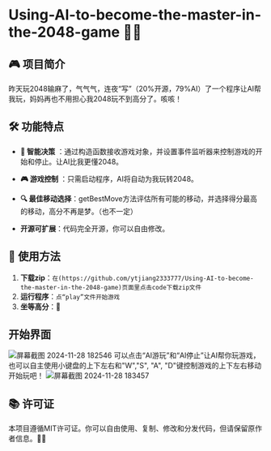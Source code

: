 
# Using-AI-to-become-the-master-in-the-2048-game 🤖✨

## 🎮 项目简介

昨天玩2048输麻了，气气气，连夜“写”（20%开源，79%AI）了一个程序让AI帮我玩，妈妈再也不用担心我2048玩不到高分了。咳咳！


## 🛠️ 功能特点


- **🤖 智能决策** ：通过构造函数接收游戏对象，并设置事件监听器来控制游戏的开始和停止。让AI比我更懂2048。

- **🎮 游戏控制** ：只需启动程序，AI将自动为我玩转2048。

- **🔍 最佳移动选择**：getBestMove方法评估所有可能的移动，并选择得分最高的移动，高分不再是梦。（也不一定）

- **开源可扩展**：代码完全开源，你可以自由修改。


## 📝 使用方法


1. **下载zip**：`在(https://github.com/ytjiang2333777/Using-AI-to-become-the-master-in-the-2048-game)页面里点击code下载zip文件
`
2. **运行程序**：`点“play”文件开始游戏
`
3. **坐等高分**：🥳


## 开始界面
![屏幕截图 2024-11-28 182546](https://github.com/user-attachments/assets/b8ae64f1-0f07-4fb4-9511-63c5a375d2c7)
可以点击“AI游玩”和“AI停止”让AI帮你玩游戏，也可以自主使用小键盘的上下左右和"W","S", "A", "D"键控制游戏的上下左右移动
开始玩吧！
![屏幕截图 2024-11-28 183457](https://github.com/user-attachments/assets/4d4b13eb-eb48-43e2-8fa4-e372defd1fc4)



## 📚 许可证

本项目遵循MIT许可证。你可以自由使用、复制、修改和分发代码，但请保留原作者信息。🌟🎉







